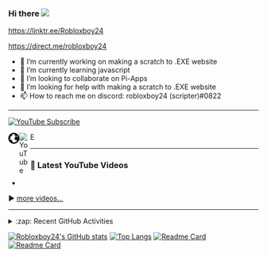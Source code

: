 ### Hi there <img src="https://raw.githubusercontent.com/SudhanPlayz/SudhanPlayz/master/images/WaveIcon.gif" width="30px">

https://linktr.ee/Robloxboy24

https://direct.me/robloxboy24


- 🔭 I’m currently working on making a scratch to .EXE website
- 🌱 I’m currently learning javascript
- 👯 I’m looking to collaborate on Pi-Apps
- 🤔 I’m looking for help with making a scratch to .EXE website
- 📫 How to reach me on discord: robloxboy24 (scripter)#0822

---

[![YouTube Subscribe](https://img.shields.io/badge/YouTube_@robloxboy24%20scratch-SUBSCRIBE-red?logo=youtube&style=for-the-badge&logoColor=red)](https://www.youtube.com/channel/UCnQuzHuOqSvglL3x7Co0CFg?sub_confirmation=1)

[<img align="left" alt="Website" width="22px" src="https://raw.githubusercontent.com/iconic/open-iconic/master/svg/globe.svg" />][website] 
[<img align="left" alt="YouTube" width="22px" src="https://raw.githubusercontent.com/n3wt0n/n3wt0n/master/assets/youtube.svg" />][youtube]



E

---

### 🎥 Latest YouTube Videos

<!-- YOUTUBE:START -->
 - 
<!-- YOUTUBE:END -->

▶ [more videos...][youtube]

---

<details>
  <summary>:zap: Recent GitHub Activities</summary>
  
<!--START_SECTION:activity-->
 1. 
<!--END_SECTION:activity-->

</details>



[![Robloxboy24's GitHub stats](https://github-readme-stats.vercel.app/api?username=robloxboy24&show_icons=true&theme=kacho_ga)](https://github.com/robloxboy24)
[![Top Langs](https://github-readme-stats.vercel.app/api/top-langs/?username=robloxboy24&layout=compact&theme=slateorange)](https://github.com/robloxboy24)
[![Readme Card](https://github-readme-stats.vercel.app/api/pin/?username=robloxboy24&repo=robloxboy24.github.io&theme=darcula)](https://github.com/robloxboy24/robloxboy24.github.io)
[![Readme Card](https://github-readme-stats.vercel.app/api/pin/?username=robloxboy24&repo=Bongo-Cat-Pi-Apps-Download&theme=maroongold)](https://github.com/robloxboy24/Bongo-Cat-Pi-Apps-Download)







[website]: https://robloxboy24.github.io
[youtube]: https://www.youtube.com/channel/UCnQuzHuOqSvglL3x7Co0CFg

